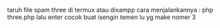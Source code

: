 taruh file spam three di termux atau dixampp
cara menjalankannya : php three.php
lalu enter
cocok buat isengin temen lu yg make nomer 3 
